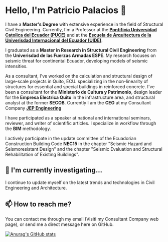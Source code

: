 # Hello, I'm Patricio Palacios 👋

I have a **Master's Degree** with extensive experience in the field of Structural Civil Engineering. Currently, I'm a Professor at the [**Pontificia Universidad Catolica del Ecuador (PUCE)**](https://www.puce.edu.ec/) and at the [**Escuela de Arquitectura de la Univerisdad Internacional del Ecuador (UIDE)**](https://www.uide.edu.ec/).

I graduated as a **Master in Research in Structural Civil Engineering** from the **Univerisdad de las Fuerzas Armadas ESPE**. My research focuses on seismic threat for continental Ecuador, developing models of seismic intensities.

As a consultant, I've worked on the calculation and structural design of large-scale projects in Quito, ECU. specializing in the non-linearity of structures for essential and special buildings in reinforced concrete. I've been a consultant for the **Ministerio de Cultura y Patrimonio**, design leader for the **Empresa Electrica Quito** in the infrastructure area, and structural analyst at the former **SECOB**. Currently I am the **CEO** at my Consultant Company [**JEP Engineering**](https://www.jepengineering.com/)

I have participated as a speaker at national and international seminars, reviewer, and writer of scientific articles. I specialize in workflow through the **BIM** methodology.

I actively participate in the update committee of the Ecuadorian Construction Building Code **NEC15** in the chapter "Seismic Hazard and Seismoresistant Design" and the chapter "Seismic Evaluation and Structural Rehabilitation of Existing Buildings".

## 🌱 I'm currently investigating...

I continue to update myself on the latest trends and technologies in Civil Engineering and Architecture.

## 📫 How to reach me?

You can contact me through my email (Visiti my Consultant Company web page), or send me a direct message here on GitHub.



[![Anurag's GitHub stats](https://github-readme-stats.vercel.app/api?username=ppalacios92)](https://github.com/anuraghazra/github-readme-stats)

